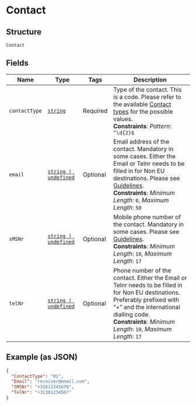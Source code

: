 
# Contact

## Structure

`Contact`

## Fields

| Name | Type | Tags | Description |
|  --- | --- | --- | --- |
| `contactType` | [`string`](../../doc/models/string-enum.md) | Required | Type of the contact. This is a code. Please refer to the available [Contact types](#tag/Reference-codes/Contact-types) for the possible values.<br>**Constraints**: *Pattern*: `^\d{2}$` |
| `email` | [`string \| undefined`](../../doc/models/string-enum.md) | Optional | Email address of the contact. Mandatory in some cases. Either the Email or Telnr needs to be filled in for Non EU destinations. Please see [Guidelines](https://developer.postnl.nl/browse-apis/send-and-track/labelling-webservice/).<br>**Constraints**: *Minimum Length*: `0`, *Maximum Length*: `50` |
| `sMSNr` | [`string \| undefined`](../../doc/models/string-enum.md) | Optional | Mobile phone number of the contact. Mandatory in some cases. Please see [Guidelines](https://developer.postnl.nl/browse-apis/send-and-track/labelling-webservice/).<br>**Constraints**: *Minimum Length*: `10`, *Maximum Length*: `17` |
| `telNr` | [`string \| undefined`](../../doc/models/string-enum.md) | Optional | Phone number of the contact. Either the Email or Telnr needs to be filled in for Non EU destinations. Preferably prefixed with “+” and the international dialling code.<br>**Constraints**: *Minimum Length*: `10`, *Maximum Length*: `17` |

## Example (as JSON)

```json
{
  "ContactType": "01",
  "Email": "receiver@email.com",
  "SMSNr": "+31612345678",
  "TelNr": "+31301234567"
}
```

